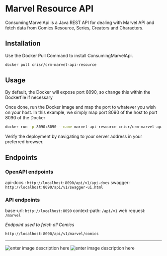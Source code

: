 # Marvel Resource API

ConsumingMarvelApi is a Java REST API for dealing with Marvel API and fetch data from Comics Resource, Series, Creators and Characters.

## Installation

Use the Docker Pull Command to install ConsumingMarvelApi.

```bash
docker pull crisr/crm-marvel-api-resource
```

## Usage

By default, the Docker will expose port 8090, so change this within the  Dockerfile if necessary

Once done, run the Docker image and map the port to whatever you wish on  your host. 
In this example, we simply map port 8090 of the host to  port 8090 of the Docker
```bash
docker run -p 8090:8090 --name marvel-api-resource crisr/crm-marvel-api-resource
```

Verify the deployment by navigating to your server address in  your preferred browser.

## Endpoints

### OpenAPI endpoints

api-docs : `http://localhost:8090/api/v1/api-docs`
swagger:  `http://localhost:8090/api/v1/swagger-ui.html`

### API endpoints
base-url: `http://localhost:8090`
context-path: `/api/v1`
web request: `/marvel`


*Endpoint used to fetch all Comics*
```bash
http://localhost:8090/api/v1/marvel/comics
```
-----------------

![enter image description here](https://img.shields.io/badge/java-11-blue) ![enter image description here](https://img.shields.io/badge/spring--boot-2.7.4-green)
